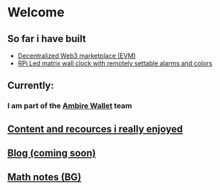 
# Welcome

## So far i have built
  - [Decentralized Web3 marketplace (EVM)](https://github.com/JIOjosBG/Web3Marketplace)
  - [RPi Led matrix wall clock with remotely settable alarms and colors](https://github.com/JIOjosBG/itsglowtime)

## Currently:
### I am part of the [Ambire Wallet](https://www.ambire.com) team

## [Content and recources i really enjoyed](content.md)

## [Blog (coming soon)](articles.md)

## [Math notes (BG)](Math.md)
